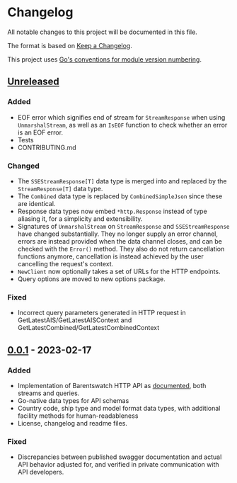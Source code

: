 # Changelog

All notable changes to this project will be documented in this file.

The format is based on [Keep a Changelog](https://keepachangelog.com/en/1.0.0/).

This project uses [Go's conventions for module version numbering](https://go.dev/doc/modules/version-numbers).

## [Unreleased]
### Added 
- EOF error which signifies end of stream for `StreamResponse` when using `UnmarshalStream`, as well as an `IsEOF` function to check whether an error is an EOF error.
- Tests
- CONTRIBUTING.md
 
### Changed
- The `SSEStreamResponse[T]` data type is merged into and replaced by the `StreamResponse[T]` data type.
- The `Combined` data type is replaced by `CombinedSimpleJson` since these are identical.
- Response data types now embed `*http.Response` instead of type aliasing it, for a simplicity and extensibility.
- Signatures of `UnmarshalStream` on `StreamResponse` and `SSEStreamResponse` have changed substantially. They no longer supply an error channel, errors are instead provided when the data channel closes, and can be checked with the `Error()` method. They also do not return cancellation functions anymore, cancellation is instead achieved by the user cancelling the request's context. 
- `NewClient` now optionally takes a set of URLs for the HTTP endpoints.
- Query options are moved to new options package.

### Fixed
- Incorrect query parameters generated in HTTP request in GetLatestAIS/GetLatestAISContext and GetLatestCombined/GetLatestCombinedContext

## [0.0.1] - 2023-02-17
### Added
- Implementation of Barentswatch HTTP API as [documented](https://live.ais.barentswatch.net/index.html#/), both streams and queries.
- Go-native data types for API schemas
- Country code, ship type and model format data types, with additional facility methods for human-readableness
- License, changelog and readme files.
 
###  Fixed
- Discrepancies between published swagger documentation and actual API behavior adjusted for, and verified in private communication with API developers.

[unreleased]: https://github.com/ilder-as/go-barentswatch-ais/compare/v0.0.1...HEAD
[0.0.1]: https://github.com/ilder-as/go-barentswatch-ais/releases/tag/v0.0.1
